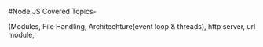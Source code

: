 #Node.JS Covered Topics-

  (Modules, File Handling, Architechture(event loop & threads), http server, url module,

